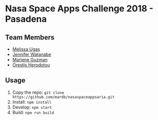 # Nasa Space Apps Challenge 2018 - Pasadena

## Team Members

* [Melissa Ugas](https://github.com/melugas)
* [Jennifer Watanabe](https://github.com/jentoobento)
* [Marlene Guzman](https://github.com/Mardb)
* [Orestis Herodotou](https://github.com/digitaltopo)

## Usage

1.  Copy the repo: `git clone https://github.com/mardb/nasaspaceappsaria.git`
1.  Install: `npm install`
1.  Develop: `npm start`
1.  Build: `npm run build`
